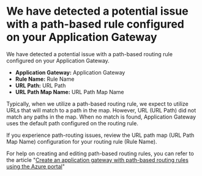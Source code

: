 <properties
	pageTitle="Application Gateway - No Path Rule Found. Getting Defaults"
	description="Application Gateway - Rule is path-based but no path rules matched in URL path map."
	infoBubbleText="Rule is path-based but no path rules matched in the URL path map. See details on the right."
	service="microsoft.network"
	resource="Application Gateway"
	authors="cgeisbush"
	displayOrder="1"
	articleId="AppGwNoPathRuleFoundInsight"
	diagnosticScenario="AppGwChecklistInsights"
	selfHelpType="diagnostics"
	supportTopicIds="32436961,32573483,32582834"
	resourceTags=""
	productPesIds="15922"
	cloudEnvironments="public"
/>

# We have detected a potential issue with a path-based rule configured on your Application Gateway

<!--issueDescription-->
We have detected a potential issue with a path-based routing rule configured on your Application Gateway.

- **Application Gateway:** <!--$GatewayName-->Application Gateway<!--/$GatewayName-->
- **Rule Name:** <!--$RuleName-->Rule Name<!--/$RuleName-->
- **URL Path:** <!--$UrlPath-->URL Path<!--/$UrlPath-->
- **URL Path Map Name:** <!--$UrlPathMapName-->URL Path Map Name<!--/$UrlPathMapName-->

Typically, when we utilize a path-based routing rule, we expect to utilize URLs that will match to a path in the map.  However, URL (<!--$UrlPath-->URL Path<!--/$UrlPath-->) did not match any paths in the map.  When no match is found, Application Gateway uses the default path configured on the routing rule.
<!--/issueDescription-->

If you experience path-routing issues, review the URL path map (<!--$UrlPathMapName-->URL Path Map Name<!--/$UrlPathMapName-->) configuration for your routing rule (<!--$RuleName-->Rule Name<!--/$RuleName-->).

For help on creating and editing path-based routing rules, you can refer to the article "[Create an application gateway with path-based routing rules using the Azure portal](https://docs.microsoft.com/azure/application-gateway/application-gateway-create-url-route-portal)"
